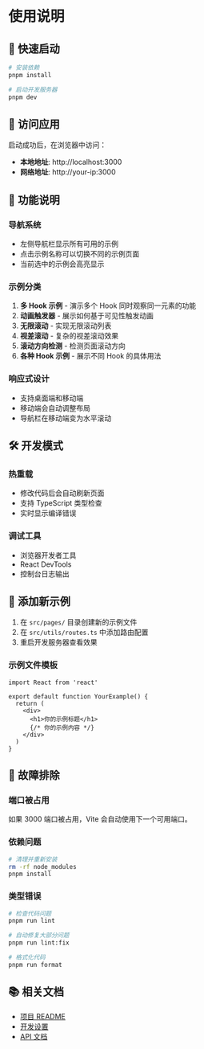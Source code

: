 # 使用说明

## 🚀 快速启动

```bash
# 安装依赖
pnpm install

# 启动开发服务器
pnpm dev
```

## 📱 访问应用

启动成功后，在浏览器中访问：
- **本地地址**: http://localhost:3000
- **网络地址**: http://your-ip:3000

## 🎯 功能说明

### 导航系统
- 左侧导航栏显示所有可用的示例
- 点击示例名称可以切换不同的示例页面
- 当前选中的示例会高亮显示

### 示例分类
1. **多 Hook 示例** - 演示多个 Hook 同时观察同一元素的功能
2. **动画触发器** - 展示如何基于可见性触发动画
3. **无限滚动** - 实现无限滚动列表
4. **视差滚动** - 复杂的视差滚动效果
5. **滚动方向检测** - 检测页面滚动方向
6. **各种 Hook 示例** - 展示不同 Hook 的具体用法

### 响应式设计
- 支持桌面端和移动端
- 移动端会自动调整布局
- 导航栏在移动端变为水平滚动

## 🛠️ 开发模式

### 热重载
- 修改代码后会自动刷新页面
- 支持 TypeScript 类型检查
- 实时显示编译错误

### 调试工具
- 浏览器开发者工具
- React DevTools
- 控制台日志输出

## 📝 添加新示例

1. 在 `src/pages/` 目录创建新的示例文件
2. 在 `src/utils/routes.ts` 中添加路由配置
3. 重启开发服务器查看效果

### 示例文件模板
```tsx
import React from 'react'

export default function YourExample() {
  return (
    <div>
      <h1>你的示例标题</h1>
      {/* 你的示例内容 */}
    </div>
  )
}
```

## 🔧 故障排除

### 端口被占用
如果 3000 端口被占用，Vite 会自动使用下一个可用端口。

### 依赖问题
```bash
# 清理并重新安装
rm -rf node_modules
pnpm install
```

### 类型错误
```bash
# 检查代码问题
pnpm run lint

# 自动修复大部分问题
pnpm run lint:fix

# 格式化代码
pnpm run format
```

## 📚 相关文档

- [项目 README](./README.md)
- [开发设置](./dev-setup.md)
- [API 文档](../README.md)
